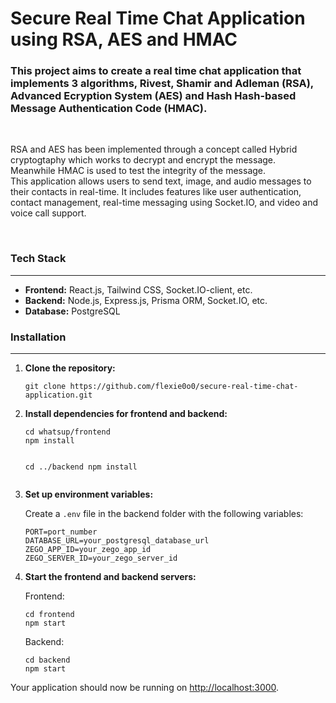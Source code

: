 # Secure Real Time Chat Application using RSA, AES and HMAC
<h3>
  This project aims to create a real time chat application that implements 3 algorithms, Rivest, Shamir and Adleman (RSA), Advanced Ecryption System (AES) and Hash Hash-based Message Authentication Code (HMAC). </h3>
  <br> 
  <p> RSA and AES has been implemented through a concept called Hybrid cryptogtaphy which works to decrypt and encrypt the message.
  <br> Meanwhile HMAC is used to test the integrity of the message.
    <br> This application allows users to send text, image, and audio messages to their contacts in real-time. It includes features like user authentication, contact management, real-time messaging using Socket.IO, and video and voice call support.
  </p><br>

  <h3>Tech Stack</h3>
  <hr>
  <ul>
    <li>
      <b>Frontend:</b> React.js, Tailwind CSS, Socket.IO-client, etc.
    </li>
    <li>
      <b>Backend:</b> Node.js, Express.js, Prisma ORM, Socket.IO, etc.
    </li>
    <li>
      <b>Database:</b> PostgreSQL
    </li>
  </ul>

<h3>Installation</h3>
<hr>
<ol>
  <li>
    <strong>Clone the repository:</strong>
    <pre><code>git clone https://github.com/flexie0o0/secure-real-time-chat-application.git </code></pre>
  </li>
  
  <li>
    <strong>Install dependencies for frontend and backend:</strong>
    <pre><code>cd whatsup/frontend
npm install

cd ../backend
npm install</code></pre>
  </li>
  
  <li>
    <strong>Set up environment variables:</strong>
    <p>Create a <code>.env</code> file in the backend folder with the following variables:</p>
    <pre><code>PORT=port_number
DATABASE_URL=your_postgresql_database_url
ZEGO_APP_ID=your_zego_app_id
ZEGO_SERVER_ID=your_zego_server_id</code></pre>
  </li>
  
  <li>
    <strong>Start the frontend and backend servers:</strong>
    <p>Frontend:</p>
    <pre><code>cd frontend
npm start</code></pre>
    <p>Backend:</p>
    <pre><code>cd backend
npm start</code></pre>
  </li>
</ol>

<p>Your application should now be running on <a href="http://localhost:3000">http://localhost:3000</a>.</p>


